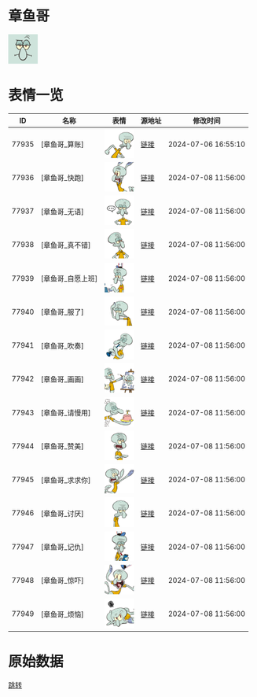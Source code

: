 # 章鱼哥

<img src="./cover.png" height="60" alt="cover" />

# 表情一览

|ID|名称|表情|源地址|修改时间|
|----|----|----|----|----|
|77935|[章鱼哥_算账]|<img src="./pic/077935_%5B章鱼哥_算账%5D.png" height="60" alt="算账"/>|[链接](https://i0.hdslb.com/bfs/garb/139ff8decdbe0a15ec153b0a9838ef0b9f436993.png)|2024-07-06 16:55:10|
|77936|[章鱼哥_快跑]|<img src="./pic/077936_%5B章鱼哥_快跑%5D.png" height="60" alt="快跑"/>|[链接](https://i0.hdslb.com/bfs/garb/f2ee5cbd6da251567d04055fbc7de1f6f69df35f.png)|2024-07-08 11:56:00|
|77937|[章鱼哥_无语]|<img src="./pic/077937_%5B章鱼哥_无语%5D.png" height="60" alt="无语"/>|[链接](https://i0.hdslb.com/bfs/garb/15ab16aa22de3196eb09eeef599d136a64bb0519.png)|2024-07-08 11:56:00|
|77938|[章鱼哥_真不错]|<img src="./pic/077938_%5B章鱼哥_真不错%5D.png" height="60" alt="真不错"/>|[链接](https://i0.hdslb.com/bfs/garb/8b60ba23622f9ca4ab6691362cd6c50b6b6c236b.png)|2024-07-08 11:56:00|
|77939|[章鱼哥_自愿上班]|<img src="./pic/077939_%5B章鱼哥_自愿上班%5D.png" height="60" alt="自愿上班"/>|[链接](https://i0.hdslb.com/bfs/garb/26ee99d2694bbfd4d31f190831f2a5662856f6e8.png)|2024-07-08 11:56:00|
|77940|[章鱼哥_服了]|<img src="./pic/077940_%5B章鱼哥_服了%5D.png" height="60" alt="服了"/>|[链接](https://i0.hdslb.com/bfs/garb/34f9e8de73233275c0f8f80dd15cc5da02f243a9.png)|2024-07-08 11:56:00|
|77941|[章鱼哥_吹奏]|<img src="./pic/077941_%5B章鱼哥_吹奏%5D.png" height="60" alt="吹奏"/>|[链接](https://i0.hdslb.com/bfs/garb/5aa286cfedcdc428f4f0f865f92d0523c2d7c566.png)|2024-07-08 11:56:00|
|77942|[章鱼哥_画画]|<img src="./pic/077942_%5B章鱼哥_画画%5D.png" height="60" alt="画画"/>|[链接](https://i0.hdslb.com/bfs/garb/451959b25afc47c4eb8c4d2178ef631b4d792b72.png)|2024-07-08 11:56:00|
|77943|[章鱼哥_请慢用]|<img src="./pic/077943_%5B章鱼哥_请慢用%5D.png" height="60" alt="请慢用"/>|[链接](https://i0.hdslb.com/bfs/garb/22b9231dfd5dfdebe0a2924dc69ab30af4896b85.png)|2024-07-08 11:56:00|
|77944|[章鱼哥_赞美]|<img src="./pic/077944_%5B章鱼哥_赞美%5D.png" height="60" alt="赞美"/>|[链接](https://i0.hdslb.com/bfs/garb/b8f14da242988cc54da283e4f23263d54e9be044.png)|2024-07-08 11:56:00|
|77945|[章鱼哥_求求你]|<img src="./pic/077945_%5B章鱼哥_求求你%5D.png" height="60" alt="求求你"/>|[链接](https://i0.hdslb.com/bfs/garb/bc7ae65e2d871ffbd5d4b7e218892f74a890c3c7.png)|2024-07-08 11:56:00|
|77946|[章鱼哥_讨厌]|<img src="./pic/077946_%5B章鱼哥_讨厌%5D.png" height="60" alt="讨厌"/>|[链接](https://i0.hdslb.com/bfs/garb/059b4b6b6904de120ca4a4d53a2ba2e86b50fb6b.png)|2024-07-08 11:56:00|
|77947|[章鱼哥_记仇]|<img src="./pic/077947_%5B章鱼哥_记仇%5D.png" height="60" alt="记仇"/>|[链接](https://i0.hdslb.com/bfs/garb/bc957868e424210a7689f027e1e3dd0352ba6737.png)|2024-07-08 11:56:00|
|77948|[章鱼哥_惊吓]|<img src="./pic/077948_%5B章鱼哥_惊吓%5D.png" height="60" alt="惊吓"/>|[链接](https://i0.hdslb.com/bfs/garb/7dd8c317a76fb03f0f2485ea6769a231d608fdba.png)|2024-07-08 11:56:00|
|77949|[章鱼哥_烦恼]|<img src="./pic/077949_%5B章鱼哥_烦恼%5D.png" height="60" alt="烦恼"/>|[链接](https://i0.hdslb.com/bfs/garb/e40d3dce465d173171e7077fd14e27c5ee55d717.png)|2024-07-08 11:56:00|

# 原始数据

[跳转](./raw.json)


